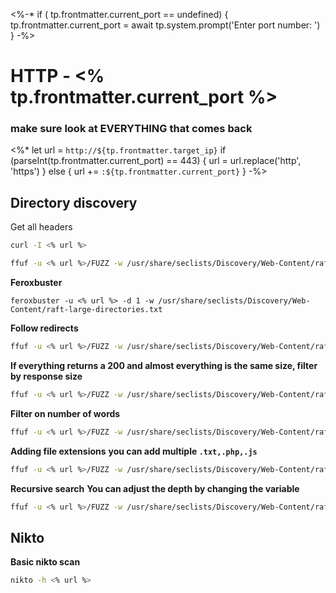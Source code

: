 <%-*
if ( tp.frontmatter.current_port  == undefined) {
	tp.frontmatter.current_port = await tp.system.prompt('Enter port number: ')
}
-%>
# HTTP - <% tp.frontmatter.current_port %>
### make sure look at EVERYTHING that comes back
<%* 
let url = `http://${tp.frontmatter.target_ip}`
if (parseInt(tp.frontmatter.current_port) == 443) {
url = url.replace('http', 'https')
} else {
url += `:${tp.frontmatter.current_port}`
}
-%>
## Directory discovery

Get all headers
```bash
curl -I <% url %>
```

```bash
ffuf -u <% url %>/FUZZ -w /usr/share/seclists/Discovery/Web-Content/raft-large-directories.txt
```

**Feroxbuster**
```
feroxbuster -u <% url %> -d 1 -w /usr/share/seclists/Discovery/Web-Content/raft-large-directories.txt
```

**Follow redirects**
```bash
ffuf -u <% url %>/FUZZ -w /usr/share/seclists/Discovery/Web-Content/raft-large-directories.txt -r
```

**If everything returns a 200 and almost everything is the same size, filter by response size**
```bash
ffuf -u <% url %>/FUZZ -w /usr/share/seclists/Discovery/Web-Content/raft-large-directories.txt -fs <size>
```

**Filter on number of words**
```bash
ffuf -u <% url %>/FUZZ -w /usr/share/seclists/Discovery/Web-Content/raft-large-directories.txt -fw <num of words>
```

**Adding file extensions**
**you can add multiple `.txt,.php,.js`**
```bash
ffuf -u <% url %>/FUZZ -w /usr/share/seclists/Discovery/Web-Content/raft-large-directories.txt -e <ext>
```

**Recursive search**
**You can adjust the depth by changing the variable**
```bash
ffuf -u <% url %>/FUZZ -w /usr/share/seclists/Discovery/Web-Content/raft-large-directories.txt -recursion -recursion-depth 2
```

## Nikto
**Basic nikto scan**
```bash
nikto -h <% url %>
```
